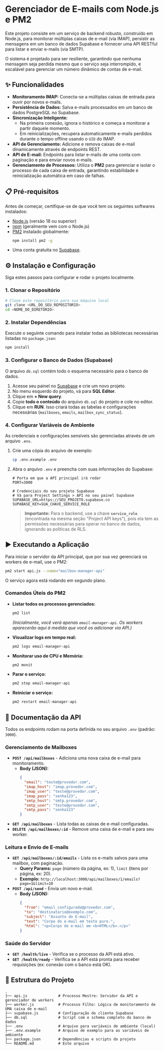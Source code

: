 # Gerenciador de E-mails com Node.js e PM2

Este projeto consiste em um serviço de backend robusto, construído em Node.js, para monitorar múltiplas caixas de e-mail (via IMAP), persistir as mensagens em um banco de dados Supabase e fornecer uma API RESTful para listar e enviar e-mails (via SMTP).

O sistema é projetado para ser resiliente, garantindo que nenhuma mensagem seja perdida mesmo que o serviço seja interrompido, e escalável para gerenciar um número dinâmico de contas de e-mail.

## ✨ Funcionalidades

  - **Monitoramento IMAP:** Conecta-se a múltiplas caixas de entrada para ouvir por novos e-mails.
  - **Persistência de Dados:** Salva e-mails processados em um banco de dados PostgreSQL no Supabase.
  - **Sincronização Inteligente:**
      - Na primeira conexão, ignora o histórico e começa a monitorar a partir daquele momento.
      - Em reinicializações, recupera automaticamente e-mails perdidos durante o tempo offline usando o `UID` do IMAP.
  - **API de Gerenciamento:** Adicione e remova caixas de e-mail dinamicamente através de endpoints REST.
  - **API de E-mail:** Endpoints para listar e-mails de uma conta com paginação e para enviar novos e-mails.
  - **Gerenciamento de Processos:** Utiliza o **PM2** para gerenciar e isolar o processo de cada caixa de entrada, garantindo estabilidade e reinicialização automática em caso de falhas.

## 📋 Pré-requisitos

Antes de começar, certifique-se de que você tem os seguintes softwares instalados:

  - [Node.js](https://nodejs.org/) (versão 18 ou superior)
  - [npm](https://www.npmjs.com/) (geralmente vem com o Node.js)
  - [PM2](https://pm2.keymetrics.io/) instalado globalmente:
    ```bash
    npm install pm2 -g
    ```
  - Uma conta gratuita no [Supabase](https://supabase.com/).

## ⚙️ Instalação e Configuração

Siga estes passos para configurar e rodar o projeto localmente.

### 1\. Clonar o Repositório

```bash
# Clone este repositório para sua máquina local
git clone <URL_DO_SEU_REPOSITORIO>
cd <NOME_DO_DIRETORIO>
```

### 2\. Instalar Dependências

Execute o seguinte comando para instalar todas as bibliotecas necessárias listadas no `package.json`:

```bash
npm install
```

### 3\. Configurar o Banco de Dados (Supabase)

O arquivo `db.sql` contém todo o esquema necessário para o banco de dados.

1.  Acesse seu painel no [Supabase](https://www.google.com/search?q=https://app.supabase.com) e crie um novo projeto.
2.  No menu esquerdo do projeto, vá para **SQL Editor**.
3.  Clique em **+ New query**.
4.  Copie **todo o conteúdo** do arquivo `db.sql` do projeto e cole no editor.
5.  Clique em **RUN**. Isso criará todas as tabelas e configurações necessárias (`mailboxes`, `emails`, `mailbox_sync_status`).

### 4\. Configurar Variáveis de Ambiente

As credenciais e configurações sensíveis são gerenciadas através de um arquivo `.env`.

1.  Crie uma cópia do arquivo de exemplo:

    ```bash
    cp .env.example .env
    ```

2.  Abra o arquivo `.env` e preencha com suas informações do Supabase:

    ```env
    # Porta em que a API principal irá rodar
    PORT=3000

    # Credenciais do seu projeto Supabase
    # Vá para Project Settings > API no seu painel Supabase
    SUPABASE_URL=https://SEU_PROJETO.supabase.co
    SUPABASE_KEY=SUA_CHAVE_SERVICE_ROLE
    ```

    > **Importante:** Para o backend, use a chave **`service_role`** (encontrada na mesma seção "Project API keys"), pois ela tem as permissões necessárias para operar no banco de dados, ignorando as políticas de RLS.

## ▶️ Executando a Aplicação

Para iniciar o servidor da API principal, que por sua vez gerenciará os workers de e-mail, use o PM2:

```bash
pm2 start api.js --name="mailbox-manager-api"
```

O serviço agora está rodando em segundo plano.

### Comandos Úteis do PM2

  - **Listar todos os processos gerenciados:**

    ```bash
    pm2 list
    ```

    *(Inicialmente, você verá apenas `email-manager-api`. Os workers aparecerão aqui à medida que você os adicionar via API.)*

  - **Visualizar logs em tempo real:**

    ```bash
    pm2 logs email-manager-api
    ```

  - **Monitorar uso de CPU e Memória:**

    ```bash
    pm2 monit
    ```

  - **Parar o serviço:**

    ```bash
    pm2 stop email-manager-api
    ```

  - **Reiniciar o serviço:**

    ```bash
    pm2 restart email-manager-api
    ```

## 🚀 Documentação da API

Todos os endpoints rodam na porta definida no seu arquivo `.env` (padrão: `3000`).

### Gerenciamento de Mailboxes

  - **`POST /api/mailboxes`** - Adiciona uma nova caixa de e-mail para monitoramento.
      - **Body (JSON):**
        ```json
        {
          "email": "teste@provedor.com",
          "imap_host": "imap.provedor.com",
          "imap_user": "teste@provedor.com",
          "imap_pass": "senha123",
          "smtp_host": "smtp.provedor.com",
          "smtp_user": "teste@provedor.com",
          "smtp_pass": "senha123"
        }
        ```
  - **`GET /api/mailboxes`** - Lista todas as caixas de e-mail configuradas.
  - **`DELETE /api/mailboxes/:id`** - Remove uma caixa de e-mail e para seu worker.

### Leitura e Envio de E-mails

  - **`GET /api/mailboxes/:id/emails`** - Lista os e-mails salvos para uma mailbox, com paginação.
      - **Query Params:** `page` (número da página, ex: 1), `limit` (itens por página, ex: 20).
      - **Exemplo:** `http://localhost:3000/api/mailboxes/1/emails?page=1&limit=10`
  - **`POST /api/send`** - Envia um novo e-mail.
      - **Body (JSON):**
        ```json
        {
          "from": "email_configurado@provedor.com",
          "to": "destinatario@exemplo.com",
          "subject": "Assunto do E-mail",
          "text": "Corpo do e-mail em texto puro.",
          "html": "<p>Corpo do e-mail em <b>HTML</b>.</p>"
        }
        ```

### Saúde do Servidor

  - **`GET /health/live`** - Verifica se o processo da API está ativo.
  - **`GET /health/ready`** - Verifica se a API está pronta para receber requisições (ex: conexão com o banco está OK).

## 🌳 Estrutura do Projeto

```
.
├── api.js              # Processo Mestre: Servidor da API e gerenciador de workers
├── worker.js           # Processo Filho: Lógica de monitoramento de UMA caixa de e-mail
├── supabase.js         # Configuração do cliente Supabase
├── db.sql              # Script com o schema completo do banco de dados
├── .env                # Arquivo para variáveis de ambiente (local)
├── .env.example        # Arquivo de exemplo para as variáveis de ambiente
├── package.json        # Dependências e scripts do projeto
└── README.md           # Este arquivo
```